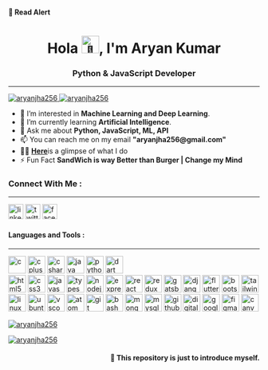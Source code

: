 <h4>💢 Read Alert</h4>
<h1 align="center">Hola <img src="https://media.tenor.com/images/c44f474c9e5f6a56431e6d21d913805d/tenor.gif" alt="👋" height="35"/>, I'm Aryan Kumar</h1>
<h3 align="center">Python & JavaScript Developer</h3>
<hr />

<a href="https://github.com/aryanjha256" target="_blank"><img src="https://img.shields.io/github/followers/aryanjha256?logo=GitHub&style=for-the-badge" alt="aryanjha256" /> </a>
<a href="https://github.com/aryanjha256" target="_blank"><img src="https://komarev.com/ghpvc/?username=aryanjha256&color=dc143c&style=for-the-badge&label=views" alt="aryanjha256" /> </a>


<ul>
  <li>👀 I’m interested in <strong>Machine Learning and Deep Learning</strong>.</li>
  <li>🌱 I’m currently learning <strong>Artificial Intelligence</strong>.</li>
  <li>💬 Ask me about <strong>Python, JavaScript, ML, API</strong></li>
  <li>📫 You can reach me on my email <strong>"aryanjha256@gmail.com"</strong></li>
  <li>👨‍💻 <strong><a href="https://personalwall.vercel.app/">Here</a></strong>is a glimpse of what I do</li>
  <li>⚡ Fun Fact <strong>SandWich is way Better than Burger | Change my Mind</strong></li>
</ul>

<h3>Connect With Me :</h3>
<hr />
<p align="left">
<a href="https://linkedin.com/in/thearyankumar" target="_blank"><img src="https://cdnjs.cloudflare.com/ajax/libs/bootstrap-icons/1.10.3/icons/linkedin.svg" alt="linkedin" height="30" /></a>
<a href="https://twitter.com/aryanjha256" target="_blank"><img src="https://cdnjs.cloudflare.com/ajax/libs/bootstrap-icons/1.10.3/icons/twitter.svg" alt="twitter" height="30" /></a>
<a href="https://facebook.com/aryanjha256" target="_blank"><img src="https://cdnjs.cloudflare.com/ajax/libs/bootstrap-icons/1.10.3/icons/facebook.svg" alt="facebook" height="30" /></a>
</p>

<h4>Languages and Tools :</h4>
<hr />
<p align="left">
<img src="https://cdn.jsdelivr.net/gh/devicons/devicon/icons/c/c-original.svg" alt="c" height="35" />
<img src="https://cdn.jsdelivr.net/gh/devicons/devicon/icons/cplusplus/cplusplus-original.svg" alt="cplusplus" height="35" />
<img src="https://cdn.jsdelivr.net/gh/devicons/devicon/icons/csharp/csharp-original.svg" alt="csharp" height="35" />
<img src="https://cdn.jsdelivr.net/gh/devicons/devicon/icons/java/java-original.svg" alt="java" height="35" />
<img src="https://cdn.jsdelivr.net/gh/devicons/devicon/icons/python/python-original.svg" alt="python" height="35" />
<img src="https://cdn.jsdelivr.net/gh/devicons/devicon/icons/dart/dart-original.svg" alt="dart" height="35" />
<br />
<img src="https://cdn.jsdelivr.net/gh/devicons/devicon/icons/html5/html5-original.svg" alt="html5" height="35" />
<img src="https://cdn.jsdelivr.net/gh/devicons/devicon/icons/css3/css3-original.svg" alt="css3" height="35" />
<img src="https://cdn.jsdelivr.net/gh/devicons/devicon/icons/javascript/javascript-original.svg" alt="javascript" height="35" />
<img src="https://cdn.jsdelivr.net/gh/devicons/devicon/icons/typescript/typescript-original.svg" alt="typescript" height="35" />
<img src="https://cdn.jsdelivr.net/gh/devicons/devicon/icons/nodejs/nodejs-original.svg" alt="nodejs" height="35" />
<img src="https://cdn.jsdelivr.net/gh/devicons/devicon/icons/express/express-original.svg" alt="express" height="35" />
<img src="https://cdn.jsdelivr.net/gh/devicons/devicon/icons/react/react-original.svg" alt="react" height="35" />
<img src="https://cdn.jsdelivr.net/gh/devicons/devicon/icons/redux/redux-original.svg" alt="redux" height="35" />
<img src="https://cdn.jsdelivr.net/gh/devicons/devicon/icons/gatsby/gatsby-original.svg" alt="gatsby" height="35" />
<img src="https://cdn.jsdelivr.net/gh/devicons/devicon/icons/django/django-plain.svg" alt="django" height="35" />
<img src="https://cdn.jsdelivr.net/gh/devicons/devicon/icons/flutter/flutter-original.svg" alt="flutter" height="35" />
<img src="https://cdn.jsdelivr.net/gh/devicons/devicon/icons/bootstrap/bootstrap-plain.svg" alt="bootstrap" height="35" />
<img src="https://cdn.jsdelivr.net/gh/devicons/devicon/icons/tailwindcss/tailwindcss-plain.svg" alt="tailwind" height="35" />
<br />
<img src="https://cdn.jsdelivr.net/gh/devicons/devicon/icons/linux/linux-original.svg" alt="linux" height="35" />
<img src="https://cdn.jsdelivr.net/gh/devicons/devicon/icons/ubuntu/ubuntu-plain.svg" alt="ubuntu" height="35" />
<img src="https://cdn.jsdelivr.net/gh/devicons/devicon/icons/vscode/vscode-original.svg" alt="vscode" height="35" />
<img src="https://cdn.jsdelivr.net/gh/devicons/devicon/icons/atom/atom-original.svg" alt="atom" height="35" />
<img src="https://cdn.jsdelivr.net/gh/devicons/devicon/icons/git/git-original.svg" alt="git" height="35" />
<img src="https://cdn.jsdelivr.net/gh/devicons/devicon/icons/bash/bash-original.svg" alt="bash" height="35" />
<img src="https://cdn.jsdelivr.net/gh/devicons/devicon/icons/mongodb/mongodb-original.svg" alt="mongodb" height="35" />
<img src="https://cdn.jsdelivr.net/gh/devicons/devicon/icons/mysql/mysql-original.svg" alt="mysql" height="35" />
<img src="https://cdn.jsdelivr.net/gh/devicons/devicon/icons/github/github-original.svg" alt="github" height="35" />
<img src="https://cdn.jsdelivr.net/gh/devicons/devicon/icons/digitalocean/digitalocean-original.svg" alt="digitalocean" height="35" />
<img src="https://cdn.jsdelivr.net/gh/devicons/devicon/icons/googlecloud/googlecloud-original.svg" alt="googlecloud" height="35" />
<img src="https://cdn.jsdelivr.net/gh/devicons/devicon/icons/figma/figma-original.svg" alt="figma" height="35" />
<img src="https://cdn.jsdelivr.net/gh/devicons/devicon/icons/canva/canva-original.svg" alt="canva" height="35" />
</p>

<a href="https://github.com/aryanjha256">
  <p align="left"><img  src="https://github-readme-stats-sigma-five.vercel.app/api/top-langs/?username=aryanjha256&layout=compact&theme=nightowl&hide=html" alt="aryanjha256" /></p>
</a>

<a href="https://github.com/aryanjha256">
 <p align="left"><img src="https://github-readme-stats-sigma-five.vercel.app/api?username=aryanjha256&show_icons=true&theme=nightowl&line_height=27" alt="aryanjha256"/></p>
</a>

<h4 align="right">💢 This repository is just to introduce myself.</h4>
